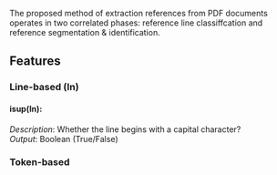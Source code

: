 The proposed method of extraction references from PDF documents operates in two correlated phases: reference line classiffcation and reference segmentation & identification.

## Features
### Line-based (ln)
#### isup(ln):
*Description*: Whether the line begins with a capital character?<br/>
*Output*: Boolean (True/False)

### Token-based
